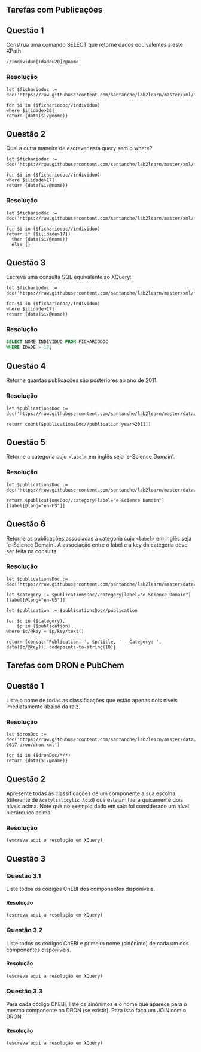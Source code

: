 ## Tarefas com Publicações

## Questão 1
Construa uma comando SELECT que retorne dados equivalentes a este XPath
~~~xquery
//individuo[idade>20]/@nome
~~~

### Resolução
~~~xquery
let $fichariodoc := doc('https://raw.githubusercontent.com/santanche/lab2learn/master/xml/fichario.xml')

for $i in ($fichariodoc//individuo)
where $i[idade>20]
return {data($i/@nome)}
~~~

## Questão 2
Qual a outra maneira de escrever esta query sem o where?

~~~xquery
let $fichariodoc := doc('https://raw.githubusercontent.com/santanche/lab2learn/master/xml/fichario.xml')
 
for $i in ($fichariodoc//individuo)
where $i[idade>17]
return {data($i/@nome)}
~~~
### Resolução
~~~xquery
let $fichariodoc := doc('https://raw.githubusercontent.com/santanche/lab2learn/master/xml/fichario.xml')

for $i in ($fichariodoc//individuo)
return if ($i[idade>17])
  then {data($i/@nome)}
  else {}
~~~

## Questão 3
Escreva uma consulta SQL equivalente ao XQuery:
~~~xquery
let $fichariodoc := doc('https://raw.githubusercontent.com/santanche/lab2learn/master/xml/fichario.xml')

for $i in ($fichariodoc//individuo)
where $i[idade>17]
return {data($i/@nome)}
~~~

### Resolução
~~~sql
SELECT NOME_INDIVIDUO FROM FICHARIODOC
WHERE IDADE > 17;
~~~

## Questão 4
Retorne quantas publicações são posteriores ao ano de 2011.

### Resolução
~~~xquery
let $publicationsDoc := doc('https://raw.githubusercontent.com/santanche/lab2learn/master/data/publications/publications.xml')

return count($publicationsDoc//publication[year>2011])
~~~

## Questão 5
Retorne a categoria cujo `<label>` em inglês seja 'e-Science Domain'.

### Resolução
~~~xquery
let $publicationsDoc := doc('https://raw.githubusercontent.com/santanche/lab2learn/master/data/publications/publications.xml')

return $publicationsDoc//category[label="e-Science Domain"][label[@lang="en-US"]]
~~~

## Questão 6
Retorne as publicações associadas à categoria cujo `<label>` em inglês seja 'e-Science Domain'. A associação entre o label e a key da categoria deve ser feita na consulta.

### Resolução
~~~xquery
let $publicationsDoc := doc('https://raw.githubusercontent.com/santanche/lab2learn/master/data/publications/publications.xml')

let $category := $publicationsDoc//category[label="e-Science Domain"][label[@lang="en-US"]]

let $publication := $publicationsDoc//publication

for $c in ($category),
    $p in ($publication)
where $c/@key = $p/key/text()

return {concat('Publication: ', $p/title, ' - Category: ', data($c/@key)), codepoints-to-string(10)}
~~~

## Tarefas com DRON e PubChem

## Questão 1

Liste o nome de todas as classificações que estão apenas dois níveis imediatamente abaixo da raiz.

### Resolução
~~~xquery
let $dronDoc := doc('https://raw.githubusercontent.com/santanche/lab2learn/master/data/faers-2017-dron/dron.xml')
 
for $i in ($dronDoc/*/*)
return {data($i/@name)}
~~~

## Questão 2

Apresente todas as classificações de um componente a sua escolha (diferente de `Acetylsalicylic Acid`) que estejam hierarquicamente dois níveis acima. Note que no exemplo dado em sala foi considerado um nível hierárquico acima.

### Resolução
~~~xquery
(escreva aqui a resolução em XQuery)
~~~

## Questão 3

### Questão 3.1

Liste todos os códigos ChEBI dos componentes disponíveis.

#### Resolução
~~~xquery
(escreva aqui a resolução em XQuery)
~~~

### Questão 3.2

Liste todos os códigos ChEBI e primeiro nome (sinônimo) de cada um dos componentes disponíveis.

#### Resolução
~~~xquery
(escreva aqui a resolução em XQuery)
~~~

### Questão 3.3

Para cada código ChEBI, liste os sinônimos e o nome que aparece para o mesmo componente no DRON (se existir). Para isso faça um JOIN com o DRON.

#### Resolução
~~~xquery
(escreva aqui a resolução em XQuery)
~~~